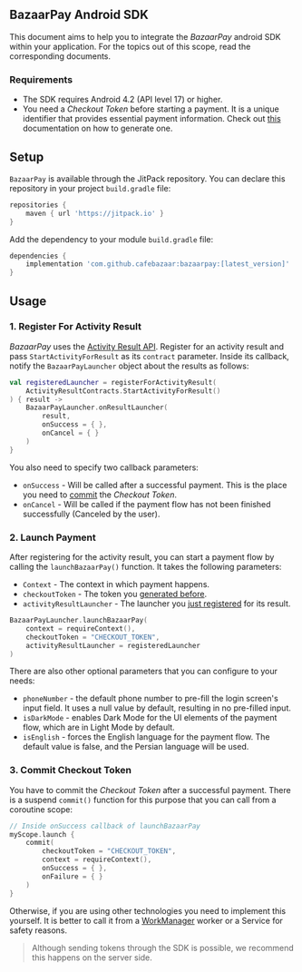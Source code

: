 ## BazaarPay Android SDK

This document aims to help you to integrate the *BazaarPay* android SDK within your application. For
the topics out of this scope, read the corresponding documents.

### Requirements

- The SDK requires Android 4.2 (API level 17) or higher.
- You need a *Checkout Token* before starting a payment. It is a unique identifier that provides
  essential payment information. Check out [this]() documentation on how to generate one.

## Setup

`BazaarPay` is available through the JitPack repository. You can declare this repository in your
project `build.gradle` file:

```groovy
repositories {
    maven { url 'https://jitpack.io' }
}
```

Add the dependency to your module `build.gradle` file:

```groovy
dependencies {
    implementation 'com.github.cafebazaar:bazaarpay:[latest_version]'
}
```

## Usage

### 1. Register For Activity Result

*BazaarPay* uses
the [Activity Result API](https://developer.android.com/training/basics/intents/result). Register
for an activity result and pass `StartActivityForResult` as its `contract` parameter. Inside its
callback, notify the `BazaarPayLauncher` object about the results as follows:

```kotlin
val registeredLauncher = registerForActivityResult(
    ActivityResultContracts.StartActivityForResult()
) { result ->
    BazaarPayLauncher.onResultLauncher(
        result,
        onSuccess = { },
        onCancel = { }
    )
}
```

You also need to specify two callback parameters:

* `onSuccess` - Will be called after a successful payment. This is the place you need
  to [commit](#3-commit-checkout-token) the *Checkout Token*.
* `onCancel` - Will be called if the payment flow has not been finished successfully (Canceled by
  the
  user).

### 2. Launch Payment

After registering for the activity result, you can start a payment flow by calling
the `launchBazaarPay()` function. It takes the following parameters:

* `Context` - The context in which payment happens.
* `checkoutToken` - The token you [generated before](#requirements).
* `activityResultLauncher` - The launcher you [just registered](#1-register-for-activity-result) for
  its result.

```kotlin
BazaarPayLauncher.launchBazaarPay(
    context = requireContext(),
    checkoutToken = "CHECKOUT_TOKEN",
    activityResultLauncher = registeredLauncher
)
```

There are also other optional parameters that you can configure to your needs:

* `phoneNumber` - the default phone number to pre-fill the login screen's input field. It uses a
  null value by default, resulting in no pre-filled input.
* `isDarkMode` - enables Dark Mode for the UI elements of the payment flow, which are in Light Mode
  by default.
* `isEnglish` - forces the English language for the payment flow. The default value is false, and
  the Persian language will be used.

### 3. Commit Checkout Token

You have to commit the *Checkout Token* after a successful payment. There is a suspend `commit()`
function for this purpose that you can call from a coroutine scope:

```kotlin
// Inside onSuccess callback of launchBazaarPay
myScope.launch {
    commit(
        checkoutToken = "CHECKOUT_TOKEN",
        context = requireContext(),
        onSuccess = { },
        onFailure = { }
    )
}
```

Otherwise, if you are using other technologies you need to implement this yourself. It is better to
call it from a [WorkManager](https://developer.android.com/topic/libraries/architecture/workmanager)
worker or a Service for safety reasons.

> Although sending tokens through the SDK is possible, we recommend this happens on the server
> side. 
